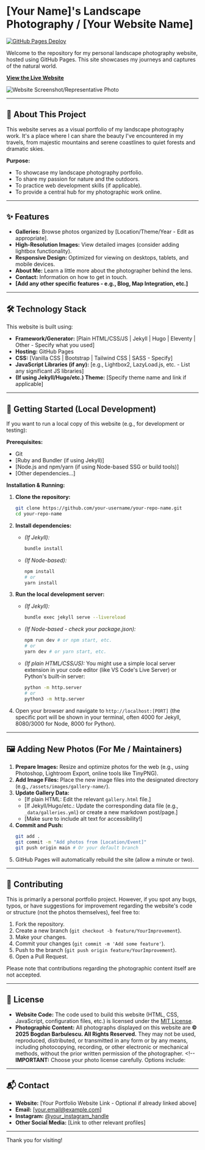 # [Your Name]'s Landscape Photography / [Your Website Name]

[![GitHub Pages Deploy](https://img.shields.io/github/deployments/your-username/your-repo-name/github-pages?label=Website&logo=github)](https://your-username.github.io/your-repo-name/) <!-- Optional: Replace with your actual username/repo for a live status badge -->

Welcome to the repository for my personal landscape photography website, hosted using GitHub Pages. This site showcases my journeys and captures of the natural world.

**[View the Live Website](https://your-username.github.io/your-repo-name/)**

<!-- Optional: Add a screenshot or a favorite photo here! -->
![Website Screenshot/Representative Photo](path/to/your/screenshot_or_photo.jpg) <!-- E.g., /assets/images/readme-preview.jpg -->

---

## 🌲 About This Project

This website serves as a visual portfolio of my landscape photography work. It's a place where I can share the beauty I've encountered in my travels, from majestic mountains and serene coastlines to quiet forests and dramatic skies.

**Purpose:**

*   To showcase my landscape photography portfolio.
*   To share my passion for nature and the outdoors.
*   To practice web development skills (if applicable).
*   To provide a central hub for my photographic work online.

---

## ✨ Features

*   **Galleries:** Browse photos organized by [Location/Theme/Year - Edit as appropriate].
*   **High-Resolution Images:** View detailed images (consider adding lightbox functionality).
*   **Responsive Design:** Optimized for viewing on desktops, tablets, and mobile devices.
*   **About Me:** Learn a little more about the photographer behind the lens.
*   **Contact:** Information on how to get in touch.
*   **[Add any other specific features - e.g., Blog, Map Integration, etc.]**

---

## 🛠️ Technology Stack

This website is built using:

*   **Framework/Generator:** [Plain HTML/CSS/JS | Jekyll | Hugo | Eleventy | Other - Specify what you used]
*   **Hosting:** GitHub Pages
*   **CSS:** [Vanilla CSS | Bootstrap | Tailwind CSS | SASS - Specify]
*   **JavaScript Libraries (if any):** [e.g., Lightbox2, LazyLoad.js, etc. - List any significant JS libraries]
*   **(If using Jekyll/Hugo/etc.) Theme:** [Specify theme name and link if applicable]

---

## 🚀 Getting Started (Local Development)

If you want to run a local copy of this website (e.g., for development or testing):

**Prerequisites:**

*   Git
*   [Ruby and Bundler (if using Jekyll)]
*   [Node.js and npm/yarn (if using Node-based SSG or build tools)]
*   [Other dependencies...]

**Installation & Running:**

1.  **Clone the repository:**
    ```bash
    git clone https://github.com/your-username/your-repo-name.git
    cd your-repo-name
    ```

2.  **Install dependencies:**
    *   _(If Jekyll):_
        ```bash
        bundle install
        ```
    *   _(If Node-based):_
        ```bash
        npm install
        # or
        yarn install
        ```

3.  **Run the local development server:**
    *   _(If Jekyll):_
        ```bash
        bundle exec jekyll serve --livereload
        ```
    *   _(If Node-based - check your package.json):_
        ```bash
        npm run dev # or npm start, etc.
        # or
        yarn dev # or yarn start, etc.
        ```
    *   _(If plain HTML/CSS/JS):_ You might use a simple local server extension in your code editor (like VS Code's Live Server) or Python's built-in server:
        ```bash
        python -m http.server
        # or
        python3 -m http.server
        ```

4.  Open your browser and navigate to `http://localhost:[PORT]` (the specific port will be shown in your terminal, often 4000 for Jekyll, 8080/3000 for Node, 8000 for Python).

---

## 🖼️ Adding New Photos (For Me / Maintainers)

<!-- Explain your workflow for adding new content. This is helpful for your future self! -->

1.  **Prepare Images:** Resize and optimize photos for the web (e.g., using Photoshop, Lightroom Export, online tools like TinyPNG).
2.  **Add Image Files:** Place the new image files into the designated directory (e.g., `/assets/images/gallery-name/`).
3.  **Update Gallery Data:**
    *   [If plain HTML: Edit the relevant `gallery.html` file.]
    *   [If Jekyll/Hugo/etc.: Update the corresponding data file (e.g., `_data/galleries.yml`) or create a new markdown post/page.]
    *   [Make sure to include alt text for accessibility!]
4.  **Commit and Push:**
    ```bash
    git add .
    git commit -m "Add photos from [Location/Event]"
    git push origin main # Or your default branch
    ```
5.  GitHub Pages will automatically rebuild the site (allow a minute or two).

---

## 🤝 Contributing

This is primarily a personal portfolio project. However, if you spot any bugs, typos, or have suggestions for improvement regarding the website's code or structure (not the photos themselves), feel free to:

1.  Fork the repository.
2.  Create a new branch (`git checkout -b feature/YourImprovement`).
3.  Make your changes.
4.  Commit your changes (`git commit -m 'Add some feature'`).
5.  Push to the branch (`git push origin feature/YourImprovement`).
6.  Open a Pull Request.

Please note that contributions regarding the photographic content itself are not accepted.

---

## 📜 License

*   **Website Code:** The code used to build this website (HTML, CSS, JavaScript, configuration files, etc.) is licensed under the [MIT License](LICENSE.md). <!-- Choose a license (MIT is common) and add a LICENSE.md file -->
*   **Photographic Content:** All photographs displayed on this website are **© 2025 Bogdan Barbulescu. All Rights Reserved.** They may not be used, reproduced, distributed, or transmitted in any form or by any means, including photocopying, recording, or other electronic or mechanical methods, without the prior written permission of the photographer. <!-- **IMPORTANT:** Choose your photo license carefully. Options include:



---

## 📬 Contact

*   **Website:** [Your Portfolio Website Link - Optional if already linked above]
*   **Email:** [your.email@example.com]
*   **Instagram:** [@your_instagram_handle](https://instagram.com/your_instagram_handle)
*   **Other Social Media:** [Link to other relevant profiles]

---

Thank you for visiting!
